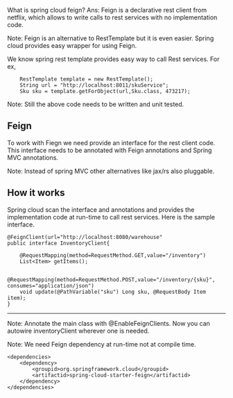 What is spring cloud feign?
Ans: Feign is a declarative rest client from netflix, which allows to write calls to rest services with no implementation code.

Note: Feign is an alternative to RestTemplate but it is even easier. Spring cloud provides easy wrapper for using Feign.

We know spring rest template provides easy way to call Rest services. For ex,

		RestTemplate template = new RestTemplate();
		String url = "http://localhost:8011/skuService";
		Sku sku = template.getForObject(url,Sku.class, 473217);
	
Note: Still the above code needs to be written and unit tested.

Feign
-----	
To work with Fiegn we need provide an interface for the rest client code. This interface needs to be annotated with Feign annotations and Spring MVC annotations.

Note: Instead of spring MVC other alternatives like jax/rs also pluggable.

How it works
------------
Spring cloud scan the interface and annotations and provides the implementation code at run-time to call rest services. Here is the sample interface.

	@FeignClient(url="http://localhost:8080/warehouse"
	public interface InventoryClient{
		
		@RequestMapping(method=RequestMethod.GET,value="/inventory")
		List<Item> getItems();
		
		@RequestMapping(method=RequestMethod.POST,value="/inventory/{sku}", consumes="application/json")
		void update(@PathVariable("sku") Long sku, @RequestBody Item item);
	}

*****
Note: Annotate the main class with @EnableFeignClients. Now you can autowire inventoryClient wherever one is needed.

Note: We need Feign dependency at run-time not at compile time.

	<dependencies>
		<dependency>
			<groupid>org.springframework.cloud</groupid>
			<artifactid>spring-cloud-starter-feign</artifactid>
		</dependency>
	</dependencies>

	
